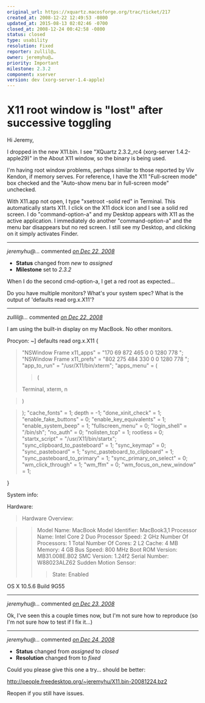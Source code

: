 ```yaml
---
original_url: https://xquartz.macosforge.org/trac/ticket/217
created_at: 2008-12-22 12:49:53 -0800
updated_at: 2015-08-13 02:02:46 -0700
closed_at: 2008-12-24 00:42:58 -0800
status: closed
type: usability
resolution: Fixed
reporter: zullil@…
owner: jeremyhu@…
priority: Important
milestone: 2.3.2
component: xserver
version: dev (xorg-server-1.4-apple)
---
```


X11 root window is "lost" after successive toggling
===================================================


Hi Jeremy,

I dropped in the new X11.bin. I see "XQuartz 2.3.2\_rc4 (xorg-server 1.4.2-apple29)" in the About X11 window, so the binary is being used.

I'm having root window problems, perhaps similar to those reported by Viv Kendon, if memory serves. For reference, I have the X11 "Full-screen mode" box checked and the "Auto-show menu bar in full-screen mode" unchecked.

With X11.app not open, I type "xsetroot -solid red" in Terminal. This automatically starts X11. I click on the X11 dock icon and I see a solid red screen. I do "command-option-a" and my Desktop appears with X11 as the active application. I immediately do another "command-option-a" and the menu bar disappears but no red screen. I still see my Desktop, and clicking on it simply activates Finder.



---

*jeremyhu@…* commented *[on Dec 22, 2008](https://xquartz.macosforge.org/trac/ticket/217#comment:1 "December 22, 2008 at 12:56 PM PST")*

-   **Status** changed from *new* to *assigned*
-   **Milestone** set to *2.3.2*

When I do the second cmd-option-a, I get a red root as expected...

Do you have multiple monitors? What's your system spec? What is the output of 'defaults read org.x.X11'?



---

*zullil@…* commented *[on Dec 22, 2008](https://xquartz.macosforge.org/trac/ticket/217#comment:2 "December 22, 2008 at 3:51 PM PST")*

I am using the built-in display on my MacBook. No other monitors.

Procyon: ~\] defaults read org.x.X11
{

> "NSWindow Frame x11\_apps" = "170 69 872 465 0 0 1280 778 ";
> "NSWindow Frame x11\_prefs" = "802 275 484 330 0 0 1280 778 ";
> "app\_to\_run" = "/usr/X11/bin/xterm";
> "apps\_menu" = (
>
> > (
>
> Terminal,
> xterm,
> n

> )

> );
> "cache\_fonts" = 1;
> depth = -1;
> "done\_xinit\_check" = 1;
> "enable\_fake\_buttons" = 0;
> "enable\_key\_equivalents" = 1;
> "enable\_system\_beep" = 1;
> "fullscreen\_menu" = 0;
> "login\_shell" = "/bin/sh";
> "no\_auth" = 0;
> "nolisten\_tcp" = 1;
> rootless = 0;
> "startx\_script" = "/usr/X11/bin/startx";
> "sync\_clipboard\_to\_pasteboard" = 1;
> "sync\_keymap" = 0;
> "sync\_pasteboard" = 1;
> "sync\_pasteboard\_to\_clipboard" = 1;
> "sync\_pasteboard\_to\_primary" = 1;
> "sync\_primary\_on\_select" = 0;
> "wm\_click\_through" = 1;
> "wm\_ffm" = 0;
> "wm\_focus\_on\_new\_window" = 1;

}

System info:

Hardware:

> Hardware Overview:

> > Model Name: MacBook
> > Model Identifier: MacBook3,1
> > Processor Name: Intel Core 2 Duo
> > Processor Speed: 2 GHz
> > Number Of Processors: 1
> > Total Number Of Cores: 2
> > L2 Cache: 4 MB
> > Memory: 4 GB
> > Bus Speed: 800 MHz
> > Boot ROM Version: MB31.008E.B02
> > SMC Version: 1.24f2
> > Serial Number: W88023ALZ62
> > Sudden Motion Sensor:
> >
> > > State: Enabled

OS X 10.5.6 Build 9G55



---

*jeremyhu@…* commented *[on Dec 23, 2008](https://xquartz.macosforge.org/trac/ticket/217#comment:3 "December 23, 2008 at 9:07 PM PST")*

Ok, I've seen this a couple times now, but I'm not sure how to reproduce (so I'm not sure how to test if I fix it...)



---

*jeremyhu@…* commented *[on Dec 24, 2008](https://xquartz.macosforge.org/trac/ticket/217#comment:4 "December 24, 2008 at 12:42 AM PST")*

-   **Status** changed from *assigned* to *closed*
-   **Resolution** changed from to *fixed*

Could you please give this one a try... should be better:

<http://people.freedesktop.org/~jeremyhu/X11.bin-20081224.bz2>

Reopen if you still have issues.



